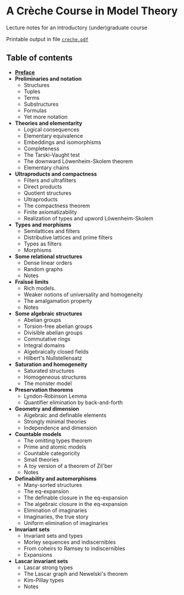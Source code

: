 # A Crèche Course in Model Theory

Lecture notes for an introductory (under)graduate course

Printable output in file [`creche.pdf`](./creche.pdf)

## Table of contents

*  [**Preface**](./creche.pdf#page=4)
*  **Preliminaries and notation**
   * Structures
   * Tuples
   * Terms
   * Substructures
   * Formulas
   * Yet more notation
*  **Theories and elementarity**
   * Logical consequences
   * Elementary equivalence
   * Embeddings and isomorphisms
   * Completeness
   * The Tarski-Vaught test
   * The downward Löwenheim-Skolem theorem
   * Elementary chains
*  **Ultraproducts and compactness**
   * Filters and ultrafilters
   * Direct products
   * Quotient structures
   * Ultraproducts
   * The compactness theorem
   * Finite axiomatizability
   * Realization of types and upword Löwenheim-Skolem
*  **Types and morphisms**
   * Semilattices and filters
   * Distributive lattices and prime filters
   * Types as filters
   * Morphisms
*  **Some relational structures**
   * Dense linear orders
   * Random graphs
   * Notes
*  **Fraïssé limits**
   * Rich models.
   * Weaker notions of universality and homogeneity
   * The amalgamation property
   * Notes
*  **Some algebraic structures**
   * Abelian groups
   * Torsion-free abelian groups
   * Divisible abelian groups
   * Commutative rings
   * Integral domains
   * Algebraically closed fields
   * Hilbert's Nullstellensatz
*  **Saturation and homogeneity**
   * Saturated structures
   * Homogeneous structures
   * The monster model
*  **Preservation theorems**
   * Lyndon-Robinson Lemma
   * Quantifier elimination by back-and-forth
*  **Geometry and dimension**
   * Algebraic and definable elements
   * Strongly minimal theories
   * Independence and dimension
*  **Countable models**
   * The omitting types theorem
   * Prime and atomic models
   * Countable categoricity
   * Small theories
   * A toy version of a theorem of Zil'ber
   * Notes
*  **Definability and automorphisms**
   * Many-sorted structures
   * The eq-expansion
   * The definable closure in the eq-expansion
   * The algebraic closure in the eq-expansion
   * Elimination of imaginaries
   * Imaginaries, the true story
   * Uniform elimination of imaginaries
*  **Invariant sets**
   * Invariant sets and types
   * Morley sequences and indiscernibles
   * From coheirs to Ramsey to indiscernibles
   * Expansions
*  **Lascar invariant sets**
   * Lascar strong types
   * The Lascar graph and Newelski's theorem
   * Kim-Pillay types
   * Notes

